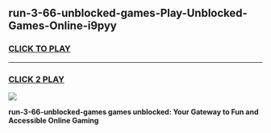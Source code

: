 
## run-3-66-unblocked-games-Play-Unblocked-Games-Online-i9pyy
<h3>
<a href="https://premium76.site?title=run-3-66-unblocked-games&ref=25A">CLICK TO PLAY</a></h3>
<hr>

<h3>
<a href="https://premium76.site?title=run-3-66-unblocked-games&ref=25A">CLICK 2 PLAY</a>
  
</h3>

<a href="https://premium76.site?title=run-3-66-unblocked-games&ref=25A"><img src="https://clearcache.store/games.png"></a>


**run-3-66-unblocked-games games unblocked: Your Gateway to Fun and Accessible Online Gaming**
